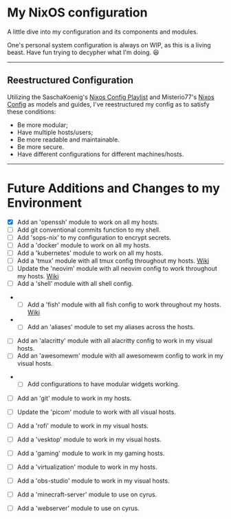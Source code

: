 # My NixOS configuration

A little dive into my configuration and its components and modules.

One's personal system configuration is always on WIP, as this is a living beast. Have fun trying to decypher what I'm doing. :laughing:

--- 

## Reestructured Configuration

Utilizing the SaschaKoenig's [Nixos Config Playlist](https://www.youtube.com/watch?v=43VvFgPsPtY&list=PLCQqUlIAw2cCuc3gRV9jIBGHeekVyBUnC) and Misterio77's [Nixos Config](https://github.com/Misterio77/nix-config) as models and guides, I've reestructured my config as to satisfy these conditions:
* Be more modular;
* Have multiple hosts/users;
* Be more readable and maintainable.
* Be more secure.
* Have different configurations for different machines/hosts.


---
# Future Additions and Changes to my Environment
- [x] Add an 'openssh' module to work on all my hosts.
- [ ] Add git conventional commits function to my shell.
- [ ] Add 'sops-nix' to my configuration to encrypt secrets.
- [ ] Add a 'docker' module to work on all my hosts.
- [ ] Add a 'kubernetes' module to work on all my hosts.
- [ ] Add a 'tmux' module with all tmux config throughout my hosts. [Wiki](https://nixos.wiki/wiki/Tmux)
- [ ] Update the 'neovim' module with all neovim config to work throughout my hosts. [Wiki](https://nixos.wiki/wiki/Neovim)
- [ ] Add a 'shell' module with all shell config.
- - [ ] Add a 'fish' module with all fish config to work throughout my hosts. [Wiki](https://nixos.wiki/wiki/Fish)
- - [ ] Add an 'aliases' module to set my aliases across the hosts.
- [ ] Add an 'alacritty' module with all alacritty config to work in my visual hosts.
- [ ] Add an 'awesomewm' module with all awesomewm config to work in my visual hosts.
- - [ ] Add configurations to have modular widgets working.
- [ ] Add an 'git' module to work in my hosts.
- [ ] Update the 'picom' module to work with all visual hosts.
- [ ] Add a 'rofi' module to work in my visual hosts.
- [ ] Add a 'vesktop' module to work in my visual hosts.
- [ ] Add a 'gaming' module to work in my gaming hosts.
- [ ] Add a 'virtualization' module to work in my hosts.
- [ ] Add a 'obs-studio' module to work in my visual hosts.
- [ ] Add a 'minecraft-server' module to use on cyrus.
- [ ] Add a 'webserver' module to use on cyrus.

